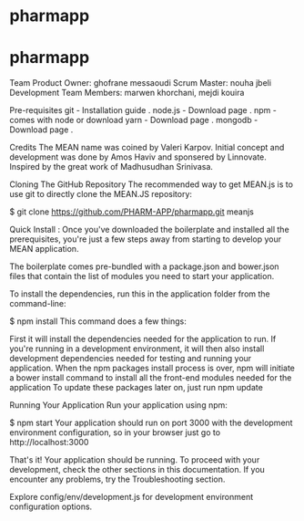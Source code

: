 # pharmapp

# pharmapp

Team
Product Owner: ghofrane messaoudi
Scrum Master: nouha jbeli
Development Team Members: marwen khorchani, mejdi kouira

Pre-requisites
git - Installation guide .
node.js - Download page .
npm - comes with node or download yarn - Download page .
mongodb - Download page .

Credits
The MEAN name was coined by Valeri Karpov.
Initial concept and development was done by Amos Haviv and sponsered by Linnovate.
Inspired by the great work of Madhusudhan Srinivasa.

Cloning The GitHub Repository
The recommended way to get MEAN.js is to use git to directly clone the MEAN.JS repository:

$ git clone https://github.com/PHARM-APP/pharmapp.git meanjs

Quick Install :
Once you've downloaded the boilerplate and installed all the prerequisites, you're just a few steps away from starting to develop your MEAN application.

The boilerplate comes pre-bundled with a package.json and bower.json files that contain the list of modules you need to start your application.

To install the dependencies, run this in the application folder from the command-line:

$ npm install
This command does a few things:

First it will install the dependencies needed for the application to run.
If you're running in a development environment, it will then also install development dependencies needed for testing and running your application.
When the npm packages install process is over, npm will initiate a bower install command to install all the front-end modules needed for the application
To update these packages later on, just run npm update

Running Your Application
Run your application using npm:

$ npm start
Your application should run on port 3000 with the development environment configuration, so in your browser just go to http://localhost:3000

That's it! Your application should be running. To proceed with your development, check the other sections in this documentation. If you encounter any problems, try the Troubleshooting section.

Explore config/env/development.js for development environment configuration options.
